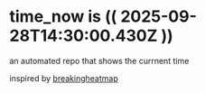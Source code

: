 # time_now is (( 2025-09-28T14:30:00.430Z ))

an automated repo that shows the currnent time

inspired by [breakingheatmap](https://github.com/breakingheatmap/breakingheatmap)